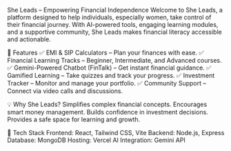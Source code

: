 She Leads – Empowering Financial Independence
Welcome to She Leads, a platform designed to help individuals, especially women, take control of their financial journey. With AI-powered tools, engaging learning modules, and a supportive community, She Leads makes financial literacy accessible and actionable.

🚀 Features
✅ EMI & SIP Calculators – Plan your finances with ease.
✅ Financial Learning Tracks – Beginner, Intermediate, and Advanced courses.
✅ Gemini-Powered Chatbot (FinTalk) – Get instant financial guidance.
✅ Gamified Learning – Take quizzes and track your progress.
✅ Investment Tracker – Monitor and manage your portfolio.
✅ Community Support – Connect via video calls and discussions.

💡 Why She Leads?
Simplifies complex financial concepts.
Encourages smart money management.
Builds confidence in investment decisions.
Provides a safe space for learning and growth.

🔧 Tech Stack
Frontend: React, Tailwind CSS, Vite
Backend: Node.js, Express
Database: MongoDB
Hosting: Vercel 
AI Integration: Gemini API

